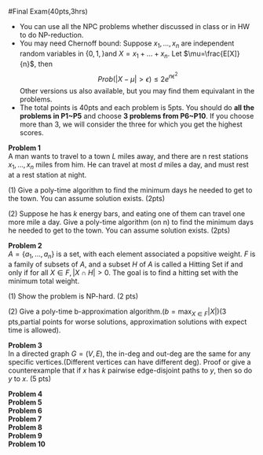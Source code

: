 #Final Exam(40pts,3hrs)
- You can use all the NPC problems whether discussed in class or in HW to do NP-reduction.
- You may need Chernoff bound: Suppose $x_1,\dots,x_n$ are independent random variables in $\{0,1,\}$and $X=x_1+\dots+x_n$.
  Let $\mu=\frac{E[X]}{n}$, then $$Prob(|X-\mu|>\epsilon)\leq 2e^{n\epsilon^2}$$ Other versions us also available, but you may find them
  equivalant in the problems.
- The total points is 40pts and each problem is 5pts. You should do **all the problems in P1~P5** and choose **3 problems from
  P6~P10**. If you choose more than 3, we will consider the three for which you get the highest scores.

**Problem 1**  
A man wants to travel to a town $L$ miles away, and there are n rest stations $x_1,\dots,x_n$ miles from him. He can travel 
at most $d$ miles a day, and must rest at a rest station at night.

(1) Give a poly-time algorithm to find the minimum days he needed to get to the town. You can assume solution exists. (2pts)

(2) Suppose he has $k$ energy bars, and eating one of them can travel one more mile a day. Give a poly-time algorithm (on n) to find the minimum days he needed to get to the town. You can assume solution exists. (2pts)

**Problem 2**  
$A=\{a_1,\dots,a_n\}$ is a set, with each element associated a popsitive weight. $F$ is a family of subsets of $A$, and a subset $H$ of $A$
is called a Hitting Set if and only if for all $X\in F,|X \cap H|>0$. The goal is to find a hitting set with the minimum total weight.

(1) Show the problem is NP-hard. (2 pts)

(2) Give a poly-time b-approximation algorithm.($b=\max_{X \in F}|X|$)(3 pts,partial points for worse solutions, approximation solutions with expect time is allowed).

**Problem 3**  
In a directed graph $G=(V,E)$, the in-deg and out-deg are the same for any specific vertices.(Different vertices can have different deg). Proof or give a counterexample that if $x$ has $k$ pairwise edge-disjoint paths to $y$, then so do $y$ to $x$. (5 pts)

**Problem 4**  
**Problem 5**  
**Problem 6**  
**Problem 7**  
**Problem 8**  
**Problem 9**  
**Problem 10**  
